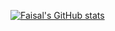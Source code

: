 [![Faisal's GitHub stats](https://github-readme-stats.vercel.app/api?username=faisalill&theme=synthwave)](https://github.com/faisalill/github-readme-stats)
